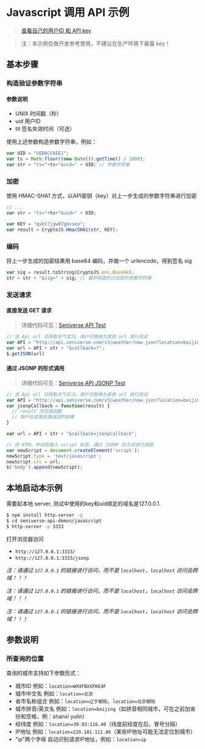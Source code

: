 # Javascript 调用 API 示例

> [查看自己的用户ID 和 API key](http://www.seniverse.com/doc#info)

> 注：本示例仅做开发参考使用，不建议在生产环境下暴露 key！

## 基本步骤

### 构造验证参数字符串

#### 参数说明

- UNIX 时间戳（秒）
- uid 用户ID
- ttl 签名失效时间（可选）

使用上述参数构造参数字符串，例如：

```javascript
var UID = "UEBACC6EE1";
var ts = Math.floor((new Date()).getTime() / 1000);
var str = "ts="+ts+"&uid=" + UID; // 参数字符串
```

### 加密

使用 HMAC-SHA1 方式，以API密钥（key）对上一步生成的参数字符串进行加密

```javascript
// ...
var str = "ts="+ts+"&uid=" + UID;

var KEY = "qvbt7jgw87gbvseo";
var result = CryptoJS.HmacSHA1(str, KEY);
```

### 编码

将上一步生成的加密结果用 base64 编码，并做一个 urlencode，得到签名 sig

```javascript
var sig = result.toString(CryptoJS.enc.Base64);
str = str + "&sig=" + sig; // 最终构造的已加密的参数字符串
```

### 发送请求

#### 直接发送 GET 请求

> 详细代码可见：[Seniverse API Test](./index.html)

```javascript
// 该 Api url 可获取天气实况。用户可替换为其他 url 进行测试
var API = "http://api.seniverse.com/v3/weather/now.json?location=beijing&";
var url = API + str + "&callback=?";
$.getJSON(url)
```

#### 通过 JSONP 的形式调用

> 详细代码可见：[Seniverse API JSONP Test](./jsonp.html)

```javascript
// 该 Api url 可获取天气实况。用户可替换为其他 url 进行测试
var API = "http://api.seniverse.com/v3/weather/now.json?location=beijing&";
var jsonpCallback = function(result) {
  // result 为回调函数
  // 用户在这里处理返回的结果
}

var url = API + str + "&callback=jsonpCallback";

// 向 HTML 中动态插入 script 标签，通过 JSONP 的方式进行调用
var newScript = document.createElement('script');
newScript.type = 'text/javascript';
newScript.src = url;
$('body').append(newScript);
```

## 本地启动本示例

需要起本地 server, 测试中使用的key和uid绑定的域名是127.0.0.1.

```bash
$ npm install http-server -g
$ cd seniverse-api-demos/javascript
$ http-server -p 3333
```

打开浏览器访问

- `http://127.0.0.1:3333/`
- `http://127.0.0.1:3333/jsonp`

*注：请通过 `127.0.0.1` 的链接进行访问，而不是 `localhost`，`localhost` 访问会跨域！！！*

*注：请通过 `127.0.0.1` 的链接进行访问，而不是 `localhost`，`localhost` 访问会跨域！！！*

*注：请通过 `127.0.0.1` 的链接进行访问，而不是 `localhost`，`localhost` 访问会跨域！！！*

## 参数说明

### 所查询的位置

查询的城市支持如下参数形式：

- 城市ID 例如：`location=WX4FBXXFKE4F`
- 城市中文名 例如：`location=北京`
- 省市名称组合 例如：`location=辽宁朝阳`、`location=北京朝阳`
- 城市拼音/英文名 例如：`location=beijing`（如拼音相同城市，可在之前加省份和空格，例：shanxi yulin）
- 经纬度 例如：`location=39.93:116.40`（纬度前经度在后，冒号分隔）
- IP地址 例如：`location=220.181.111.86`（某些IP地址可能无法定位到城市）
- "ip"两个字母 自动识别请求IP地址，例如：`location=ip`
